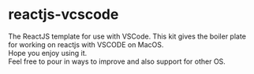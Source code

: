 # reactjs-vcscode
The ReactJS template for use with VSCode.
This kit gives the boiler plate for working on reactjs with VSCODE on MacOS.
<br>
Hope you enjoy using it.
<br>
Feel free to pour in ways to improve and also support for other OS.
